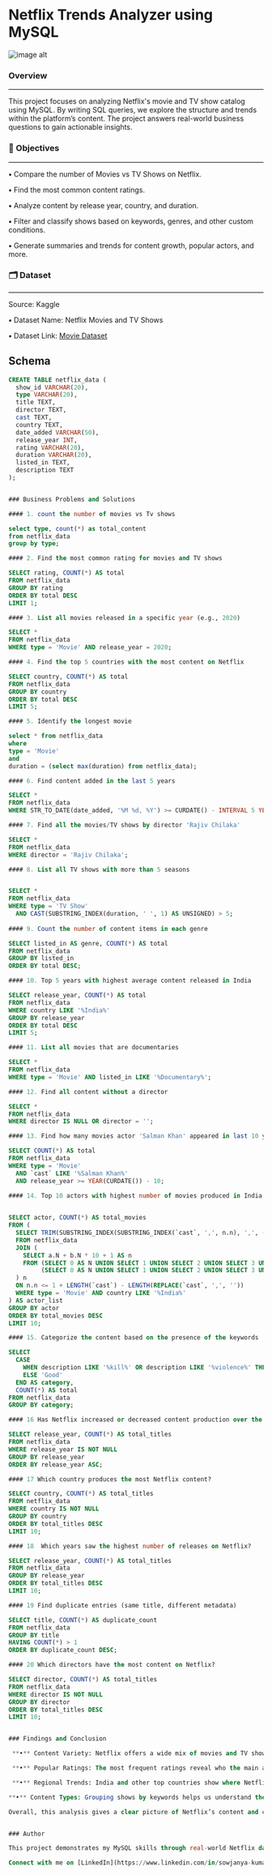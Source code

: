 # Netflix Trends Analyzer using MySQL
![image alt](https://github.com/KumarGosala24/netflix_mysql_project/blob/557b50d8206f6a114740c1e29ba5ef3e78756657/logo.png)


### Overview
<hr style="border: none; border-top: 0.5px solid #ccc;" />

This project focuses on analyzing Netflix's movie and TV show catalog using MySQL. By writing SQL queries, we explore the structure and trends within the platform’s content. The project answers real-world business questions to gain actionable insights.


### 🎯 Objectives
<hr style="border: none; border-top: 0.2px solid #ccc;" />

 **•** Compare the number of Movies vs TV Shows on Netflix.

 **•** Find the most common content ratings.

 **•** Analyze content by release year, country, and duration.

 **•** Filter and classify shows based on keywords, genres, and other custom conditions.

 **•** Generate summaries and trends for content growth, popular actors, and more.


### 🗂️ Dataset
<hr style="border: none; border-top: 0.2px solid #ccc;" />

Source: Kaggle

 **•** Dataset Name: Netflix Movies and TV Shows

 **•** Dataset Link: [Movie Dataset](https://www.kaggle.com/datasets/shivamb/netflix-shows)


## Schema
```sql
CREATE TABLE netflix_data (
  show_id VARCHAR(20),
  type VARCHAR(20),
  title TEXT,
  director TEXT,
  cast TEXT,
  country TEXT,
  date_added VARCHAR(50),
  release_year INT,
  rating VARCHAR(20),
  duration VARCHAR(20),
  listed_in TEXT,
  description TEXT
);


### Business Problems and Solutions

#### 1. count the number of movies vs Tv shows

select type, count(*) as total_content
from netflix_data 
group by type;

#### 2. Find the most common rating for movies and TV shows

SELECT rating, COUNT(*) AS total
FROM netflix_data
GROUP BY rating
ORDER BY total DESC
LIMIT 1;

#### 3. List all movies released in a specific year (e.g., 2020)

SELECT *
FROM netflix_data
WHERE type = 'Movie' AND release_year = 2020;

#### 4. Find the top 5 countries with the most content on Netflix

SELECT country, COUNT(*) AS total
FROM netflix_data
GROUP BY country
ORDER BY total DESC
LIMIT 5;

#### 5. Identify the longest movie

select * from netflix_data 
where 
type = 'Movie'
and 
duration = (select max(duration) from netflix_data);

#### 6. Find content added in the last 5 years

SELECT *
FROM netflix_data
WHERE STR_TO_DATE(date_added, '%M %d, %Y') >= CURDATE() - INTERVAL 5 YEAR;

#### 7. Find all the movies/TV shows by director 'Rajiv Chilaka'

SELECT *
FROM netflix_data
WHERE director = 'Rajiv Chilaka'; 

#### 8. List all TV shows with more than 5 seasons


SELECT *
FROM netflix_data
WHERE type = 'TV Show'
  AND CAST(SUBSTRING_INDEX(duration, ' ', 1) AS UNSIGNED) > 5;
  
#### 9. Count the number of content items in each genre

SELECT listed_in AS genre, COUNT(*) AS total
FROM netflix_data
GROUP BY listed_in
ORDER BY total DESC;

#### 10. Top 5 years with highest average content released in India

SELECT release_year, COUNT(*) AS total
FROM netflix_data
WHERE country LIKE '%India%'
GROUP BY release_year
ORDER BY total DESC
LIMIT 5;

#### 11. List all movies that are documentaries

SELECT *
FROM netflix_data
WHERE type = 'Movie' AND listed_in LIKE '%Documentary%';

#### 12. Find all content without a director

SELECT *
FROM netflix_data
WHERE director IS NULL OR director = '';

#### 13. Find how many movies actor 'Salman Khan' appeared in last 10 years

SELECT COUNT(*) AS total
FROM netflix_data
WHERE type = 'Movie'
  AND `cast` LIKE '%Salman Khan%'
  AND release_year >= YEAR(CURDATE()) - 10;
  
#### 14. Top 10 actors with highest number of movies produced in India


SELECT actor, COUNT(*) AS total_movies
FROM (
  SELECT TRIM(SUBSTRING_INDEX(SUBSTRING_INDEX(`cast`, ',', n.n), ',', -1)) AS actor
  FROM netflix_data
  JOIN (
    SELECT a.N + b.N * 10 + 1 AS n
    FROM (SELECT 0 AS N UNION SELECT 1 UNION SELECT 2 UNION SELECT 3 UNION SELECT 4 UNION SELECT 5 UNION SELECT 6 UNION SELECT 7 UNION SELECT 8 UNION SELECT 9) a,
         (SELECT 0 AS N UNION SELECT 1 UNION SELECT 2 UNION SELECT 3 UNION SELECT 4 UNION SELECT 5 UNION SELECT 6 UNION SELECT 7 UNION SELECT 8 UNION SELECT 9) b
  ) n
  ON n.n <= 1 + LENGTH(`cast`) - LENGTH(REPLACE(`cast`, ',', ''))
  WHERE type = 'Movie' AND country LIKE '%India%'
) AS actor_list
GROUP BY actor
ORDER BY total_movies DESC
LIMIT 10;

#### 15. Categorize the content based on the presence of the keywords 'kill' and 'violence' in the description field. Label content containing these keywords as 'Bad' and all other content as 'Good'. Count how many items fall into each category.

SELECT 
  CASE 
    WHEN description LIKE '%kill%' OR description LIKE '%violence%' THEN 'Bad'
    ELSE 'Good'
  END AS category,
  COUNT(*) AS total
FROM netflix_data
GROUP BY category;

#### 16 Has Netflix increased or decreased content production over the years?

SELECT release_year, COUNT(*) AS total_titles
FROM netflix_data
WHERE release_year IS NOT NULL
GROUP BY release_year
ORDER BY release_year ASC;

#### 17 Which country produces the most Netflix content?

SELECT country, COUNT(*) AS total_titles
FROM netflix_data
WHERE country IS NOT NULL
GROUP BY country
ORDER BY total_titles DESC
LIMIT 10;

#### 18  Which years saw the highest number of releases on Netflix?

SELECT release_year, COUNT(*) AS total_titles
FROM netflix_data
GROUP BY release_year
ORDER BY total_titles DESC
LIMIT 10;

#### 19 Find duplicate entries (same title, different metadata)

SELECT title, COUNT(*) AS duplicate_count
FROM netflix_data
GROUP BY title
HAVING COUNT(*) > 1
ORDER BY duplicate_count DESC;

#### 20 Which directors have the most content on Netflix?

SELECT director, COUNT(*) AS total_titles
FROM netflix_data
WHERE director IS NOT NULL
GROUP BY director
ORDER BY total_titles DESC
LIMIT 10;


### Findings and Conclusion

 **•** Content Variety: Netflix offers a wide mix of movies and TV shows, covering many genres and ratings.

 **•** Popular Ratings: The most frequent ratings reveal who the main audience is.

 **•** Regional Trends: India and other top countries show where Netflix focuses its content.

**•** Content Types: Grouping shows by keywords helps us understand the themes and nature of the library.

Overall, this analysis gives a clear picture of Netflix’s content and can guide future choices about what to add or promote.


### Author

This project demonstrates my MySQL skills through real-world Netflix data analysis, highlighting key abilities needed for data analyst roles.

Connect with me on [LinkedIn](https://www.linkedin.com/in/sowjanya-kumar-gosala/)


























 
